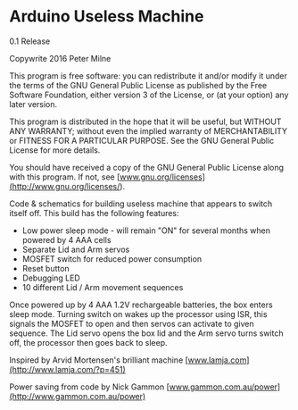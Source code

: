 Arduino Useless Machine
=======================

0.1 Release

Copywrite 2016 Peter Milne

This program is free software: you can redistribute it and/or modify
it under the terms of the GNU General Public License as published by
the Free Software Foundation, either version 3 of the License, or 
(at your option) any later version.

This program is distributed in the hope that it will be useful, 
but WITHOUT ANY WARRANTY; without even the implied warranty of 
MERCHANTABILITY or FITNESS FOR A PARTICULAR PURPOSE.  See the 
GNU General Public License for more details.

You should have received a copy of the GNU General Public License 
along with this program.  If not, see [www.gnu.org/licenses](<http://www.gnu.org/licenses/>).

Code & schematics for building useless machine that appears to switch itself off.
This build has the following features:
* Low power sleep mode - will remain "ON" for several months when powered by 4 AAA cells
* Separate Lid and Arm servos
* MOSFET switch for reduced power consumption
* Reset button
* Debugging LED
* 10 different Lid / Arm movement sequences

Once powered up by 4 AAA 1.2V rechargeable batteries, the box enters sleep mode. Turning switch on
wakes up the processor using ISR, this signals the MOSFET to open and then servos can activate to given sequence.
The Lid servo opens the box lid and the Arm servo turns switch off, the processor then goes back to sleep.  

Inspired by Arvid Mortensen's brilliant machine
[www.lamja.com](http://www.lamja.com/?p=451)

Power saving from code by Nick Gammon
[www.gammon.com.au/power](http://www.gammon.com.au/power)

